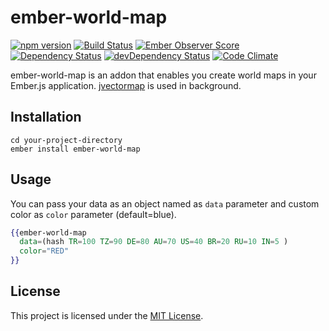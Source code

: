 ember-world-map
==============================================================================

[![npm version](https://badge.fury.io/js/ember-world-map.svg)](https://badge.fury.io/js/ember-world-map.svg)
[![Build Status](https://travis-ci.org/ahmetemrekilinc/ember-world-map.svg?branch=master)](https://travis-ci.org/ahmetemrekilinc/ember-world-map.svg?branch=master)
[![Ember Observer Score](https://emberobserver.com/badges/ember-world-map.svg)](https://emberobserver.com/badges/ember-world-map.svg)
[![Dependency Status](https://david-dm.org/ahmetemrekilinc/ember-world-map.svg)](https://david-dm.org/ahmetemrekilinc/ember-world-map.svg)
[![devDependency Status](https://david-dm.org/ahmetemrekilinc/ember-world-map/dev-status.svg)](https://david-dm.org/ahmetemrekilinc/ember-world-map/dev-status.svg)
[![Code Climate](https://codeclimate.com/github/ahmetemrekilinc/ember-world-map/badges/gpa.svg)](https://codeclimate.com/github/ahmetemrekilinc/ember-world-map/badges/gpa.svg)

ember-world-map is an addon that enables you create world maps in your Ember.js application.
[jvectormap](https://github.com/bjornd/jvectormap) is used in background.

Installation
------------------------------------------------------------------------------

```
cd your-project-directory
ember install ember-world-map
```

Usage
------------------------------------------------------------------------------

You can pass your data as an object named as `data` parameter and custom color as `color` parameter (default=blue).
```hbs
{{ember-world-map
  data=(hash TR=100 TZ=90 DE=80 AU=70 US=40 BR=20 RU=10 IN=5 )
  color="RED"
}}
```

License
------------------------------------------------------------------------------

This project is licensed under the [MIT License](LICENSE.md).
